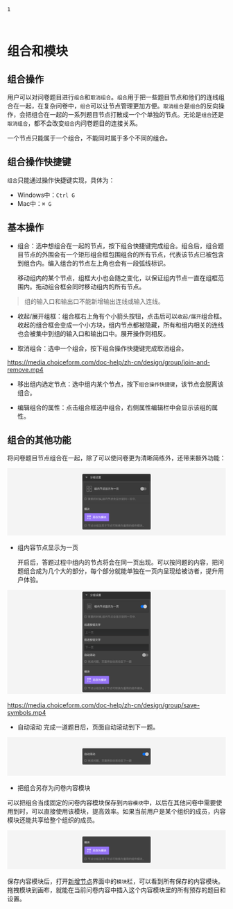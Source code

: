 ```index
1
```
```tag

```
```summary
```
# 组合和模块

## 组合操作
用户可以对问卷题目进行`组合`和`取消组合`。`组合`用于把一些题目节点和他们的连线组合在一起，在复杂问卷中，`组合`可以让节点管理更加方便。`取消组合`是`组合`的反向操作，会把组合在一起的一系列题目节点打散成一个个单独的节点。无论是`组合`还是`取消组合`，都不会改变`组合`内问卷题目的连接关系。

一个节点只能属于一个组合，不能同时属于多个不同的组合。

## 组合操作快捷键
`组合`只能通过操作快捷键实现，具体为：
+ Windows中：`Ctrl G`
+ Mac中：`⌘ G`

## 基本操作
+ 组合：选中想组合在一起的节点，按下组合快捷键完成组合。组合后，组合题目节点的外围会有一个矩形组合框包围组合的所有节点，代表该节点已被包含到组合内。编入组合的节点左上角也会有一段弧线标识。

  移动组内的某个节点，组框大小也会随之变化，以保证组内节点一直在组框范围内。拖动组合框会同时移动组内的所有节点。

> 组的输入口和输出口不能新增输出连线或输入连线。

+ 收起/展开组框：组合框右上角有个小箭头按钮，点击后可以`收起/展开`组合框。收起的组合框会变成一个小方块，组内节点都被隐藏，所有和组内相关的连线也会被集中到组的输入口和输出口中。展开操作则相反。

+ 取消组合：选中一个组合，按下组合操作快捷键完成取消组合。

https://media.choiceform.com/doc-help/zh-cn/design/group/join-and-remove.mp4

+ 移出组内选定节点：选中组内某个节点，按下`组合操作快捷键`，该节点会脱离该组合。

+ 编辑组合的属性：点击组合框选中组合，右侧属性编辑栏中会显示该组的属性。

## 组合的其他功能

将问卷题目节点组合在一起，除了可以使问卷更为清晰简练外，还带来额外功能：

<img src='../17advancedFunction/assets/02groupAndModule/normal.png'>

+ 组内容节点显示为一页

  开启后，答题过程中组内的节点将会在同一页出现。可以按问题的内容，把问题组合成为几个大的部分，每个部分就能单独在一页内呈现给被访者，提升用户体验。

<img src='../17advancedFunction/assets/02groupAndModule/page-block.png'>

https://media.choiceform.com/doc-help/zh-cn/design/group/save-symbols.mp4

+ 自动滚动
  完成一道题目后，页面自动滚动到下一题。

<img src='../17advancedFunction/assets/02groupAndModule/auto-scroll.png'>

+ 把组合另存为问卷内容模块

可以把组合当成固定的问卷内容模块保存到`内容模块`中，以后在其他问卷中需要使用到时，可以直接使用该模块，提高效率。如果当前用户是某个组织的成员，内容模块还能共享给整个组织的成员。

<img src='../17advancedFunction/assets/02groupAndModule/save-symbols.png'>

保存内容模块后，打开[新增节点](../04layoutOfEditor/03components/01nodeLiverary.md)界面中的`模块`栏，可以看到所有保存的内容模块。拖拽模块到画布，就能在当前问卷内容中插入这个内容模块里的所有预存的题目和设置。

